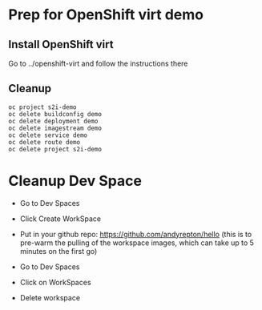 # Prep for OpenShift virt demo

## Install OpenShift virt

Go to ../openshift-virt and follow the instructions there

## Cleanup

```
oc project s2i-demo
oc delete buildconfig demo
oc delete deployment demo
oc delete imagestream demo
oc delete service demo
oc delete route demo
oc delete project s2i-demo
```

# Cleanup Dev Space

- Go to Dev Spaces
- Click Create WorkSpace
- Put in your github repo: https://github.com/andyrepton/hello (this is to pre-warm the pulling of the workspace images, which can take up to 5 minutes on the first go)

- Go to Dev Spaces
- Click on WorkSpaces
- Delete workspace
